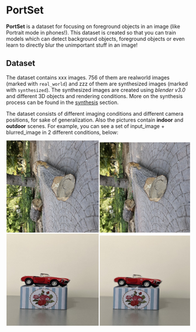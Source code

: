 # PortSet
**PortSet** is a dataset for focusing on foreground objects in an image (like Portrait mode in phones!). This dataset is created so that you can train models which can detect background objects, foreground objects or even learn to directly blur the unimportant stuff in an image!

## Dataset
The dataset contains xxx images. 756 of them are realworld images (marked with `real_world`) and zzz of them are synthesized images (marked with `synthesized`). The synthesized images are created using _blender v3.0_ and different 3D objects and rendering conditions. More on the synthesis process can be found in the [synthesis](#synthesis) section.

The dataset consists of different imaging conditions and different camera positions, for sake of generalization. Also the pictures contain **indoor** and **outdoor** scenes. For example, you can see a set of input_image + blurred_image in 2 different conditions, below:

<div style="text-align:center">
<img src="./readme_images/0_orig.jpg" width="50%" height="auto" alt="Original Image" title="Original Image" />
<img src="./readme_images/0_blur.jpg" width="49%" height="auto" alt="Blurred Image" title="Blurred Image" />
</div>

<div style="text-align:center">
<img src="./readme_images/1_orig.jpg" width="50%" height="auto" alt="Original Image" title="Original Image" />
<img src="./readme_images/1_blur.jpg" width="49%" height="auto" alt="Blurred Image" title="Blurred Image" />
</div>
